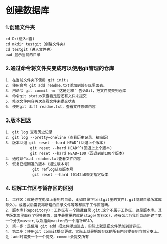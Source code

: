# 创建数据库
### 1.创建文件夹
	cd D:(进入d盘)
	cd mkdir testgit（创建文件夹）
	cd testgit（进入文件夹）
	pwd 显示当前的目录
### 2.通过命令将文件夹变成可以使用git管理的仓库
    1. 在当前文件夹下使用 git init；
    2. 使用命令 git add readme.txt添加到暂存区里面去。
    3. 用命令 git commit -m ‘这是注释’ 告诉Git，把文件提交到仓库
    4. 命令git status来查看是否还有文件未提交
    5. 修改文件内容再次查看文件未提交状态
    6. 使用git diff readme.txt，查看文件修改内容
### 3.版本回退
	1. git log 查看历史记录
	2. git log --pretty=oneline（查看历史记录，精简版）
	3. 版本回退 git reset --hard HEAD^(回退上个版本)
		       git reset --hard HEAD^^(回退上上个版本)
			   git reset --hard HEAD~100（回退到前100个版本）
	4. 通过命令cat readme.txt查看文件内容
	5. 恢复已经回退的版本（通过版本号）
				git reflog获取版本号
				git reset --hard f0142a8恢复指定版本
### 4. 理解工作区与暂存区的区别
	1. 工作区：就是你在电脑上看到的目录，比如目录下testgit里的文件(.git隐藏目录版本库除外)。或者以后需要再新建的目录文件等等都属于工作区范畴。
	2. 版本库(Repository)：工作区有一个隐藏目录.git,这个不属于工作区，这是版本库。其中版本库里面存了很多东西，其中最重要的就是stage(暂存区)，还有Git为我们自动创建了第一个分支master,以及指向master的一个指针HEAD。
	3. 第一步：是使用 git add 把文件添加进去，实际上就是把文件添加到暂存区。
	4. 第二步：使用git commit提交更改，实际上就是把暂存区的所有内容提交到当前分支上。
	注：add时需要一个一个提交，commit会提交所有



	